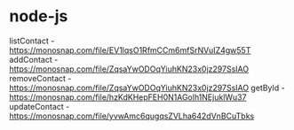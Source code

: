 # node-js

listContact - https://monosnap.com/file/EV1lqsO1RfmCCm6mfSrNVuIZ4gw55T
addContact - https://monosnap.com/file/ZqsaYwODOqYiuhKN23x0jz297SsIAO
removeContact - https://monosnap.com/file/ZqsaYwODOqYiuhKN23x0jz297SsIAO
getById - https://monosnap.com/file/hzKdKHepFEH0N1AGolh1NEjuklWu37
updateContact - https://monosnap.com/file/yvwAmc6qugqsZVLha642dVnBCuTbks